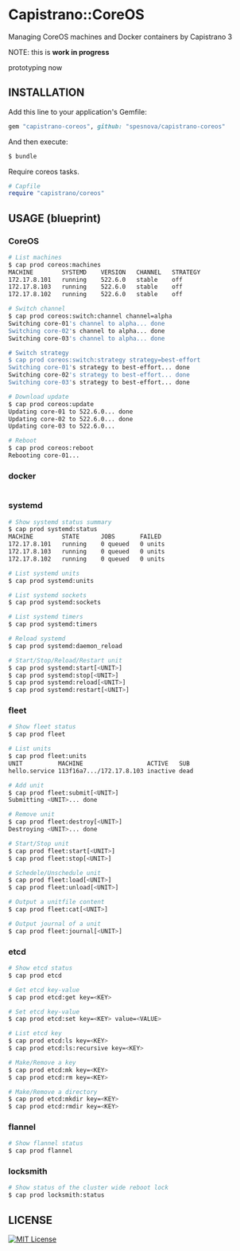 # Capistrano::CoreOS
Managing CoreOS machines and Docker containers by Capistrano 3

NOTE: this is **work in progress**

prototyping now

## INSTALLATION
Add this line to your application's Gemfile:

```ruby
gem "capistrano-coreos", github: "spesnova/capistrano-coreos"
```

And then execute:

```bash
$ bundle
```

Require coreos tasks.

```ruby
# Capfile
require "capistrano/coreos"
```

## USAGE (blueprint)
### CoreOS

```bash
# List machines
$ cap prod coreos:machines
MACHINE        SYSTEMD    VERSION   CHANNEL   STRATEGY
172.17.8.101   running    522.6.0   stable    off
172.17.8.103   running    522.6.0   stable    off
172.17.8.102   running    522.6.0   stable    off

# Switch channel
$ cap prod coreos:switch:channel channel=alpha
Switching core-01's channel to alpha... done
Switching core-02's channel to alpha... done
Switching core-03's channel to alpha... done

# Switch strategy
$ cap prod coreos:switch:strategy strategy=best-effort
Switching core-01's strategy to best-effort... done
Switching core-02's strategy to best-effort... done
Switching core-03's strategy to best-effort... done

# Download update
$ cap prod coreos:update
Updating core-01 to 522.6.0... done
Updating core-02 to 522.6.0... done
Updating core-03 to 522.6.0...

# Reboot
$ cap prod coreos:reboot
Rebooting core-01...
```

### docker

```bash
```

### systemd

```bash
# Show systemd status summary
$ cap prod systemd:status
MACHINE        STATE      JOBS       FAILED
172.17.8.101   running    0 queued   0 units
172.17.8.103   running    0 queued   0 units
172.17.8.102   running    0 queued   0 units

# List systemd units
$ cap prod systemd:units

# List systemd sockets
$ cap prod systemd:sockets

# List systemd timers
$ cap prod systemd:timers

# Reload systemd
$ cap prod systemd:daemon_reload

# Start/Stop/Reload/Restart unit
$ cap prod systemd:start[<UNIT>]
$ cap prod systemd:stop[<UNIT>]
$ cap prod systemd:reload[<UNIT>]
$ cap prod systemd:restart[<UNIT>]
```

### fleet

```bash
# Show fleet status
$ cap prod fleet

# List units
$ cap prod fleet:units
UNIT          MACHINE                  ACTIVE   SUB
hello.service 113f16a7.../172.17.8.103 inactive dead

# Add unit
$ cap prod fleet:submit[<UNIT>]
Submitting <UNIT>... done

# Remove unit
$ cap prod fleet:destroy[<UNIT>]
Destroying <UNIT>... done

# Start/Stop unit
$ cap prod fleet:start[<UNIT>]
$ cap prod fleet:stop[<UNIT>]

# Schedele/Unschedule unit
$ cap prod fleet:load[<UNIT>]
$ cap prod fleet:unload[<UNIT>]

# Output a unitfile content
$ cap prod fleet:cat[<UNIT>]

# Output journal of a unit
$ cap prod fleet:journal[<UNIT>]
```

### etcd

```bash
# Show etcd status
$ cap prod etcd

# Get etcd key-value
$ cap prod etcd:get key=<KEY>

# Set etcd key-value
$ cap prod etcd:set key=<KEY> value=<VALUE>

# List etcd key
$ cap prod etcd:ls key=<KEY>
$ cap prod etcd:ls:recursive key=<KEY>

# Make/Remove a key
$ cap prod etcd:mk key=<KEY>
$ cap prod etcd:rm key=<KEY>

# Make/Remove a directory
$ cap prod etcd:mkdir key=<KEY>
$ cap prod etcd:rmdir key=<KEY>
```

### flannel

```bash
# Show flannel status
$ cap prod flannel
```

### locksmith

```bash
# Show status of the cluster wide reboot lock
$ cap prod locksmith:status
```

## LICENSE
[![MIT License](http://img.shields.io/badge/license-MIT-blue.svg?style=flat)](LICENSE)
